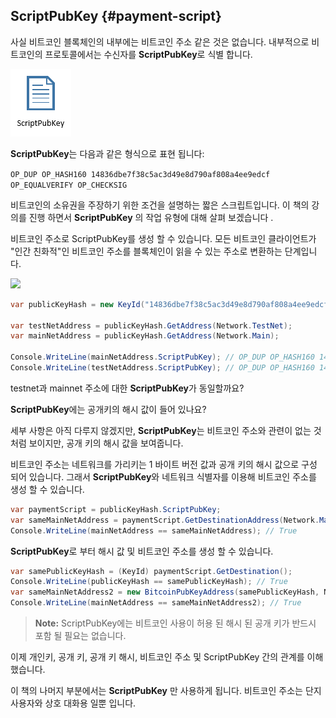 ## ScriptPubKey {#payment-script}

사실 비트코인 블록체인의 내부에는 비트코인 주소 같은 것은 없습니다. 내부적으로 비트코인의 프로토콜에서는 수신자를 **ScriptPubKey**로 식별 합니다.

![](../assets/ScriptPubKey.png)  

**ScriptPubKey**는 다음과 같은 형식으로 표현 됩니다:  

```OP_DUP OP_HASH160 14836dbe7f38c5ac3d49e8d790af808a4ee9edcf OP_EQUALVERIFY OP_CHECKSIG```  

비트코인의 소유권을 주장하기 위한 조건을 설명하는 짧은 스크립트입니다. 이 책의 강의를 진행 하면서 **ScriptPubKey** 의 작업 유형에 대해 살펴 보겠습니다 .

비트코인 주소로 ScriptPubKey를 생성 할 수 있습니다. 모든 비트코인 클라이언트가 "인간 친화적"인 비트코인 주소를 블록체인이 읽을 수 있는 주소로 변환하는 단계입니다.

![](../assets/BitcoinAddressToScriptPubKey.png)  

```cs 
var publicKeyHash = new KeyId("14836dbe7f38c5ac3d49e8d790af808a4ee9edcf");

var testNetAddress = publicKeyHash.GetAddress(Network.TestNet);
var mainNetAddress = publicKeyHash.GetAddress(Network.Main);

Console.WriteLine(mainNetAddress.ScriptPubKey); // OP_DUP OP_HASH160 14836dbe7f38c5ac3d49e8d790af808a4ee9edcf OP_EQUALVERIFY OP_CHECKSIG
Console.WriteLine(testNetAddress.ScriptPubKey); // OP_DUP OP_HASH160 14836dbe7f38c5ac3d49e8d790af808a4ee9edcf OP_EQUALVERIFY OP_CHECKSIG
```  

testnet과 mainnet 주소에 대한 **ScriptPubKey**가 동일할까요?

**ScriptPubKey**에는 공개키의 해시 값이 들어 있나요?

세부 사항은 아직 다루지 않겠지만, **ScriptPubKey**는 비트코인 주소와 관련이 없는 것 처럼 보이지만, 공개 키의 해시 값을 보여줍니다.

비트코인 주소는 네트워크를 가리키는 1 바이트 버전 값과 공개 키의 해시 값으로 구성 되어 있습니다. 그래서 **ScriptPubKey**와 네트워크 식별자를 이용해 비트코인 주소를 생성 할 수 있습니다.

```cs
var paymentScript = publicKeyHash.ScriptPubKey;
var sameMainNetAddress = paymentScript.GetDestinationAddress(Network.Main);
Console.WriteLine(mainNetAddress == sameMainNetAddress); // True
```   

**ScriptPubKey**로 부터 해시 값 및 비트코인 주소를 생성 할 수 있습니다.

```cs
var samePublicKeyHash = (KeyId) paymentScript.GetDestination();
Console.WriteLine(publicKeyHash == samePublicKeyHash); // True
var sameMainNetAddress2 = new BitcoinPubKeyAddress(samePublicKeyHash, Network.Main);
Console.WriteLine(mainNetAddress == sameMainNetAddress2); // True
```   

> **Note:** ScriptPubKey에는 비트코인 사용이 허용 된 해시 된 공개 키가 반드시 포함 될 필요는 없습니다.

이제 개인키, 공개 키, 공개 키 해시, 비트코인 주소 및 ScriptPubKey 간의 관계를 이해했습니다.

이 책의 나머지 부분에서는 **ScriptPubKey** 만 사용하게 됩니다. 비트코인 주소는 단지 사용자와 상호 대화용 일뿐 입니다.
